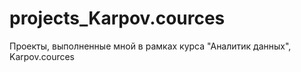# projects_Karpov.cources
Проекты, выполненные мной в рамках курса "Аналитик данных", Karpov.cources
